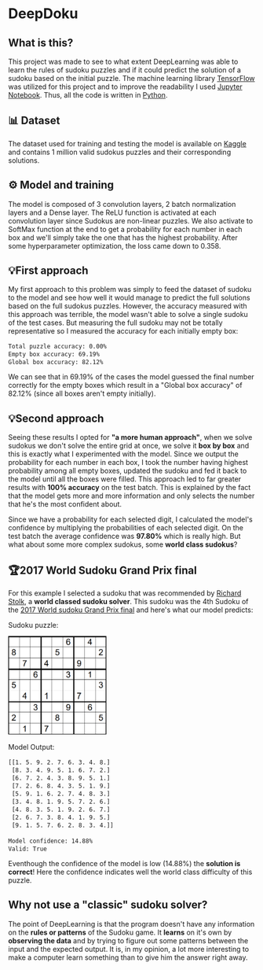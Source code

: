 # DeepDoku

## What is this?
This project was made to see to what extent DeepLearning was able to learn the rules of sudoku puzzles and if it could predict the solution of a sudoku based on the initial puzzle. The machine learning library [TensorFlow](https://github.com/tensorflow/tensorflow) was utilized for this project and to improve the readability I used [Jupyter Notebook](https://github.com/jupyter/notebook). Thus, all the code is written in [Python](https://www.python.org/).

## 📊 Dataset
The dataset used for training and testing the model is available on [Kaggle](https://www.kaggle.com/datasets/bryanpark/sudoku) and contains 1 million valid sudokus puzzles and their corresponding solutions.

## ⚙️ Model and training
The model is composed of 3 convolution layers, 2 batch normalization layers and a Dense layer. The ReLU function is activated at each convolution layer since Sudokus are non-linear puzzles. We also activate to SoftMax function at the end to get a probability for each number in each box and we'll simply take the one that has the highest probability. After some hyperparameter optimization, the loss came down to 0.358. 


## 💡First approach
My first approach to this problem was simply to feed the dataset of sudoku to the model and see how well it would manage to predict the full solutions based on the full sudokus puzzles. However, the accuracy measured with this approach was terrible, the model wasn't able to solve a single sudoku of the test cases. But measuring the full sudoku may not be totally representative so I measured the accuracy for each initially empty box:
```
Total puzzle accuracy: 0.00%
Empty box accuracy: 69.19%
Global box accuracy: 82.12%
```
We can see that in 69.19% of the cases the model guessed the final number correctly for the empty boxes which result in a "Global box accuracy" of 82.12% (since all boxes aren't empty initially).

## 💡Second approach
Seeing these results I opted for **"a more human approach"**, when we solve sudokus we don't solve the entire grid at once, we solve it **box by box** and this is exactly what I experimented with the model. Since we output the probability for each number in each box, I took the number having highest probability among all empty boxes, updated the sudoku and fed it back to the model until all the boxes were filled. This approach led to far greater results with **100% accuracy** on the test batch. This is explained by the fact that the model gets more and more information and only selects the number that he's the most confident about.

Since we have a probability for each selected digit, I calculated the model's confidence by multiplying the probabilities of each selected digit. On the test batch the average confidence was **97.80%** which is really high. But what about some more complex sudokus, some **world class sudokus**?

## 🏆2017 World Sudoku Grand Prix final
For this example I selected a sudoku that was recommended by [Richard Stolk](https://logic-masters.de/Raetselportal/Benutzer/allgemein.php?name=Richard&chlang=en), a **world classed sudoku solver**. This sudoku was the 4th Sudoku of the [2017 World sudoku Grand Prix final](https://gp.worldpuzzle.org/content/final-results-5) and here's what our model predicts:

Sudoku puzzle:

<img src="https://raw.githubusercontent.com/Luzivog/DeepDoku/main/assets/sudoku_grand_prix.png" width="200" height="200" />

Model Output:

```
[[1. 5. 9. 2. 7. 6. 3. 4. 8.]
 [8. 3. 4. 9. 5. 1. 6. 7. 2.]
 [6. 7. 2. 4. 3. 8. 9. 5. 1.]
 [7. 2. 6. 8. 4. 3. 5. 1. 9.]
 [5. 9. 1. 6. 2. 7. 4. 8. 3.]
 [3. 4. 8. 1. 9. 5. 7. 2. 6.]
 [4. 8. 3. 5. 1. 9. 2. 6. 7.]
 [2. 6. 7. 3. 8. 4. 1. 9. 5.]
 [9. 1. 5. 7. 6. 2. 8. 3. 4.]] 

Model confidence: 14.88%
Valid: True
```

Eventhough the confidence of the model is low (14.88%) the **solution is correct**! Here the confidence indicates well the world class difficulty of this puzzle.

## Why not use a "classic" sudoku solver?
The point of DeepLearning is that the program doesn't have any information on the **rules or patterns** of the Sudoku game. It **learns** on it's own by **observing the data** and by trying to figure out some patterns between the input and the expected output. It is, in my opinion, a lot more interesting to make a computer learn something than to give him the answer right away.